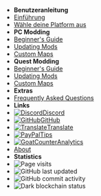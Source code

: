 - **Benutzeranleitung**
- [Einführung](./)
- [Wähle deine Platform aus](choose-guide)
- **PC Modding**
- [Beginner's Guide](pc-guide)
- [Updating Mods](pc-updating)
- [Custom Maps](pc-maploading)
- **Quest Modding**
- [Beginner's Guide](quest-guide)
- [Updating Mods](quest-updating)
- [Custom Maps](quest-maploading)
- **Extras**
- [Frequently Asked Questions](../faq)
- **Links**
- [![Discord](https://icongr.am/simple/discord.svg?colored&size=16)Discord](https://discord.gg/b2MhDBAzTv)
- [![GitHub](https://icongr.am/simple/github.svg?color=808080&size=16)GitHub](https://github.com/burritosoftware/GorillaTag-Modding-Guide)
- [![Translate](https://icongr.am/material/translate.svg?color=808080&size=16)Translate](https://crowdin.com/project/gorilla-tag-modding-guide)
- [![PayPal](https://icongr.am/simple/paypal.svg?color=808080&size=16)Tips](https://streamelements.com/burritosoft/tip)
- [![GoatCounter](https://icongr.am/fontawesome/group.svg?color=808080&size=16)Analytics](https://burrito.goatcounter.com/)
- [About](../about)
- **Statistics**
- ![Page visits](https://img.shields.io/badge/dynamic/json?label=visits&query=count_unique&color=blueviolet&url=https%3A%2F%2Fburrito.goatcounter.com%2Fcounter%2FTOTAL.json)
- ![GitHub last updated](https://img.shields.io/github/last-commit/burritosoftware/GorillaTag-Modding-Guide?label=last%20updated)
- ![GitHub commit activity](https://img.shields.io/github/commit-activity/m/burritosoftware/GorillaTag-Modding-Guide)
- ![Dark blockchain status](https://img.shields.io/badge/dark%20blockchain-enabled-red)